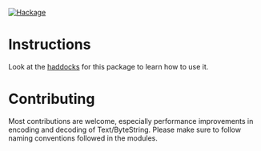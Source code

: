 [![Hackage](https://img.shields.io/hackage/v/ip.svg)](https://hackage.haskell.org/package/ip)

# Instructions

Look at the [haddocks](http://hackage.haskell.org/package/ip) for this 
package to learn how to use it.

# Contributing

Most contributions are welcome, especially performance improvements in encoding and decoding of Text/ByteString.
Please make sure to follow naming conventions followed in the modules.
